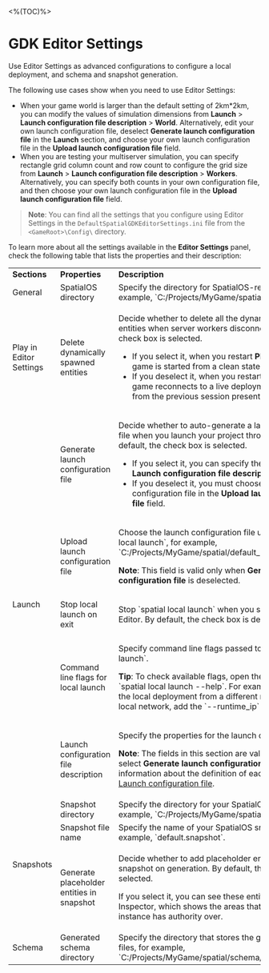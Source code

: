 <%(TOC)%>
# GDK Editor Settings

Use Editor Settings as advanced configurations to configure a local deployment, and schema and snapshot generation.

The following use cases show when you need to use Editor Settings:

- When your game world is larger than the default setting of 2km*2km, you can modify the values of simulation dimensions from **Launch** > **Launch configuration file description** > **World**. Alternatively, edit your own launch configuration file, deselect **Generate launch configuration file** in the **Launch** section, and choose your own launch configuration file in the **Upload launch configuration file** field.
- When you are testing your multiserver simulation, you can specify rectangle grid column count and row count to configure the grid size from **Launch** > **Launch configuration file description** > **Workers**. Alternatively, you can specify both counts in your own configuration file, and then choose your own launch configuration file in the **Upload launch configuration file** field.

> **Note**: You can find all the settings that you configure using Editor Settings in the `DefaultSpatialGDKEditorSettings.ini` file from the `<GameRoot>\Config\` directory.

To learn more about all the settings available in the **Editor Settings** panel, check the following table that lists the properties and their description:

<table>
<tbody>
<tr>
<td><strong>Sections</strong></td>
<td><strong>Properties</strong></td>
<td><strong>Description</strong></td>
</tr>
<tr>
<td>General</td>
<td><span style="font-weight: 400;">SpatialOS directory</span></td>
<td><span style="font-weight: 400;">Specify the directory for SpatialOS-related files, for example, `C:/Projects/MyGame/spatial/`.</span></td>
</tr>
<tr>
<td>Play in Editor Settings</td>
<td>Delete dynamically spawned entities</td>
<td>
<p><span style="font-weight: 400;">Decide whether to delete all the dynamically spawned entities when server workers disconnect. By default, the check box is selected.&nbsp;</span></p>
<ul>
<li>If you select it, when you restart <strong>Play In Editor</strong>, the game is started from a clean state.</li>
<li>If you deselect it, when you restart <strong>Play In Editor</strong>, the game reconnects to a live deployment with entities from the previous session present.&nbsp;</li>
</ul>
</td>
</tr>
<tr>
<td rowspan="5">Launch</td>
<td>Generate launch configuration file</td>
<td>
<p><span style="font-weight: 400;">Decide whether to auto-generate a launch configuration file when you launch your project through the toolbar. By default, the check box is selected.</span></p>
<ul>
<li><span style="font-weight: 400;">If you select it, you can specify the properties in the <strong>Launch configuration file description</strong> section.</span></li>
<li>If you deselect it, you must choose your own launch configuration file in the <strong>Upload launch configuration file</strong> field.</li>
</ul>
</td>
</tr>
<tr>
<td>Upload launch configuration file</td>
<td>
<p><span style="font-weight: 400;">Choose the launch configuration file used for `</span><span style="font-weight: 400;">spatial local launch`, for example, `C:/Projects/MyGame/spatial/default_launch.json`.</span><span style="font-weight: 400;">&nbsp;</span></p>
<p><span style="font-weight: 400;"><strong>Note</strong>: This field is valid only when <strong>Generate launch configuration file</strong> is deselected.</span></p>
</td>
</tr>
<tr>
<td>Stop local launch on exit</td>
<td>
<p><span style="font-weight: 400;">Stop `</span><span style="font-weight: 400;">spatial local launch`</span><span style="font-weight: 400;"> when you shut down Unreal Editor. By default, the check box is deselected.</span></p>
</td>
</tr>
<tr>
<td>Command line flags for local launch</td>
<td>
<p><span style="font-weight: 400;">Specify command line flags passed to `</span><span style="font-weight: 400;">spatial local launch`</span><span style="font-weight: 400;">.&nbsp;</span></p>
<p><strong>Tip</strong>: To check available flags, open the CLI and run `spatial local launch --help`. For example, to connect to the local deployment from a different machine on the local network, add the `--runtime_ip` flag.</p>
</td>
</tr>
<tr>
<td>Launch configuration file description</td>
<td>
<p>Specify the properties for the launch configuration file.</p>
<p><strong>Note</strong>: The fields in this section are valid only when you select <strong>Generate launch configuration file</strong>. For information about the definition of each property, see <a href="https://docs.improbable.io/reference/13.7/shared/project-layout/launch-config">Launch configuration file</a>.</p>
</td>
</tr>
<tr>
<td rowspan="3">Snapshots</td>
<td>Snapshot directory</td>
<td>Specify the directory for your SpatialOS snapshot, for example, `C:/Projects/MyGame/spatial/snapshots/`.</td>
</tr>
<tr>
<td>Snapshot file name</td>
<td>Specify the name of your SpatialOS snapshot file, for example, `default.snapshot`.</td>
</tr>
<tr>
<td>Generate placeholder entities in snapshot</td>
<td>
<p><span style="font-weight: 400;">Decide whether to add placeholder entities to the snapshot on generation.&nbsp;By default, the check box is selected.</span></p>
<p><span style="font-weight: 400;">If you select it, you can see these entities in the Inspector, which shows the areas that the server-worker instance has authority over.&nbsp;</span></p>
</td>
</tr>
<tr>
<td>Schema</td>
<td>Generated schema directory</td>
<td>Specify the directory that stores the generated schema files, for example, `C:/Projects/MyGame/spatial/schema/unreal/generated/`.</td>
</tr>
</tbody>
</table>
